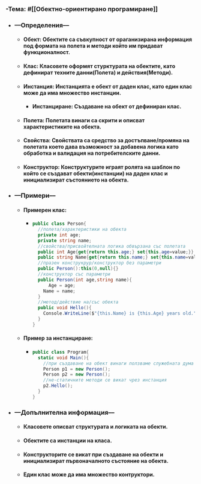 ### **-Тема:** #[[Обектно-ориентирано програмиране]]
- ### **––Определения––**
	- #### **Обект**: Обектите са съвкупност от ораганизирана информация под формата на полета и методи който им придават функционалност.
	- #### **Клас**: Класовете оформят стурктурата на обектите, като дефинират техните данни(Полета) и действия(Методи).
	- #### **Инстанция**: Инстанцията е обект от даден клас, като един клас може да има множество инстанции.
		- #### **Инстанциране**: Създаване на обект от дефиниран клас.
	- #### **Полета**: Полетата винаги са скрити и описват характеристиките на обекта.
	- #### **Свойства**: Свойствата са средство за достъпване/промяна на полетата което дава възможност за добавена логика като обработка и валидация на потребителските данни.
	- #### **Конструктор**: Конструктурите играят ролята на шаблон по който се създават обекти(инстанции) на даден клас  и инициализират състоянието на обекта.
- ### **––Примери––**
	- #### **Примерен клас**:
		- ```c#
		  public class Person{
		    //полета/характеристики на обекта
		    private int age;
		    private string name;
		    //свойства/присвойтелната логика обвързана със полетата
		    public int Age{get{return this.age;} set{this.age=value;}}
		    public string Name{get{return this.name;} set{this.name=value;}}
		    //празен конструкрур/конструктор без параметри
		    public Person():this(0,null){}
		    //конструктор със параметри
		    public Person(int age,string name){
		    	Age = age;
		      Name = name;
		    }
		    //метод/действие на/със обекта
		    public void Hello(){
		      Console.WriteLine($"{this.Name} is {this.Age} years old.")
		    }
		  }
		  ```
	- #### **Пример за инстанциране**:
		- ```c#
		  public class Program{
		    static void Main(){
		      //при създаване на обект винаги ползваме служебната дума new
		      Person p1 = new Person();
		      Person p2 = new Person();
		      //не-статичните методи се викат чрез инстанция
		      p2.Hello();
		    }
		  } 
		  ```
- ### **––Допълнителна информация––**
	- #### Класовете описват структурата и логиката на обекти.
	- #### Обектите са инстанции на класа.
	- #### Конструкторите се викат при създаване на обекти и инициализират първоначалното състояние на обекта.
	- #### Един клас може да има множество контруктори.
